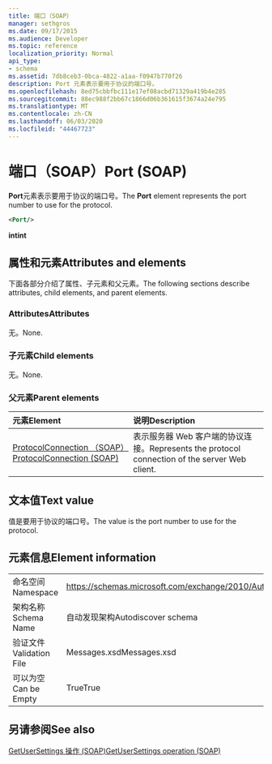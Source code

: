 ```yaml
---
title: 端口（SOAP）
manager: sethgros
ms.date: 09/17/2015
ms.audience: Developer
ms.topic: reference
localization_priority: Normal
api_type:
- schema
ms.assetid: 7db8ceb3-0bca-4822-a1aa-f0947b770f26
description: Port 元素表示要用于协议的端口号。
ms.openlocfilehash: 8ed75cbbfbc111e17ef08acbd71329a419b4e285
ms.sourcegitcommit: 88ec988f2bb67c1866d06b361615f3674a24e795
ms.translationtype: MT
ms.contentlocale: zh-CN
ms.lasthandoff: 06/03/2020
ms.locfileid: "44467723"
---
```

# <a name="port-soap"></a><span data-ttu-id="034ff-103">端口（SOAP）</span><span class="sxs-lookup"><span data-stu-id="034ff-103">Port (SOAP)</span></span>

<span data-ttu-id="034ff-104">**Port**元素表示要用于协议的端口号。</span><span class="sxs-lookup"><span data-stu-id="034ff-104">The **Port** element represents the port number to use for the protocol.</span></span> 
  
```XML
<Port/>
```

 <span data-ttu-id="034ff-105">**int**</span><span class="sxs-lookup"><span data-stu-id="034ff-105">**int**</span></span>
## <a name="attributes-and-elements"></a><span data-ttu-id="034ff-106">属性和元素</span><span class="sxs-lookup"><span data-stu-id="034ff-106">Attributes and elements</span></span>

<span data-ttu-id="034ff-107">下面各部分介绍了属性、子元素和父元素。</span><span class="sxs-lookup"><span data-stu-id="034ff-107">The following sections describe attributes, child elements, and parent elements.</span></span>
  
### <a name="attributes"></a><span data-ttu-id="034ff-108">Attributes</span><span class="sxs-lookup"><span data-stu-id="034ff-108">Attributes</span></span>

<span data-ttu-id="034ff-109">无。</span><span class="sxs-lookup"><span data-stu-id="034ff-109">None.</span></span>
  
### <a name="child-elements"></a><span data-ttu-id="034ff-110">子元素</span><span class="sxs-lookup"><span data-stu-id="034ff-110">Child elements</span></span>

<span data-ttu-id="034ff-111">无。</span><span class="sxs-lookup"><span data-stu-id="034ff-111">None.</span></span>
  
### <a name="parent-elements"></a><span data-ttu-id="034ff-112">父元素</span><span class="sxs-lookup"><span data-stu-id="034ff-112">Parent elements</span></span>

|<span data-ttu-id="034ff-113">**元素**</span><span class="sxs-lookup"><span data-stu-id="034ff-113">**Element**</span></span>|<span data-ttu-id="034ff-114">**说明**</span><span class="sxs-lookup"><span data-stu-id="034ff-114">**Description**</span></span>|
|:-----|:-----|
|[<span data-ttu-id="034ff-115">ProtocolConnection （SOAP）</span><span class="sxs-lookup"><span data-stu-id="034ff-115">ProtocolConnection (SOAP)</span></span>](protocolconnection-soap.md) <br/> |<span data-ttu-id="034ff-116">表示服务器 Web 客户端的协议连接。</span><span class="sxs-lookup"><span data-stu-id="034ff-116">Represents the protocol connection of the server Web client.</span></span>  <br/> |
   
## <a name="text-value"></a><span data-ttu-id="034ff-117">文本值</span><span class="sxs-lookup"><span data-stu-id="034ff-117">Text value</span></span>

<span data-ttu-id="034ff-118">值是要用于协议的端口号。</span><span class="sxs-lookup"><span data-stu-id="034ff-118">The value is the port number to use for the protocol.</span></span>
  
## <a name="element-information"></a><span data-ttu-id="034ff-119">元素信息</span><span class="sxs-lookup"><span data-stu-id="034ff-119">Element information</span></span>

|||
|:-----|:-----|
|<span data-ttu-id="034ff-120">命名空间</span><span class="sxs-lookup"><span data-stu-id="034ff-120">Namespace</span></span>  <br/> |https://schemas.microsoft.com/exchange/2010/Autodiscover  <br/> |
|<span data-ttu-id="034ff-121">架构名称</span><span class="sxs-lookup"><span data-stu-id="034ff-121">Schema Name</span></span>  <br/> |<span data-ttu-id="034ff-122">自动发现架构</span><span class="sxs-lookup"><span data-stu-id="034ff-122">Autodiscover schema</span></span>  <br/> |
|<span data-ttu-id="034ff-123">验证文件</span><span class="sxs-lookup"><span data-stu-id="034ff-123">Validation File</span></span>  <br/> |<span data-ttu-id="034ff-124">Messages.xsd</span><span class="sxs-lookup"><span data-stu-id="034ff-124">Messages.xsd</span></span>  <br/> |
|<span data-ttu-id="034ff-125">可以为空</span><span class="sxs-lookup"><span data-stu-id="034ff-125">Can be Empty</span></span>  <br/> |<span data-ttu-id="034ff-126">True</span><span class="sxs-lookup"><span data-stu-id="034ff-126">True</span></span>  <br/> |
   
## <a name="see-also"></a><span data-ttu-id="034ff-127">另请参阅</span><span class="sxs-lookup"><span data-stu-id="034ff-127">See also</span></span>



[<span data-ttu-id="034ff-128">GetUserSettings 操作 (SOAP)</span><span class="sxs-lookup"><span data-stu-id="034ff-128">GetUserSettings operation (SOAP)</span></span>](getusersettings-operation-soap.md)

